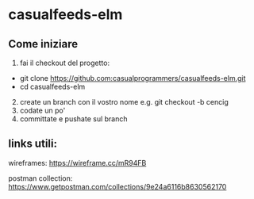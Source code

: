 # casualfeeds-elm

## Come iniziare

1. fai il checkout del progetto:
  - git clone https://github.com:casualprogrammers/casualfeeds-elm.git
  - cd casualfeeds-elm
2. create un branch con il vostro nome e.g.
git checkout -b cencig
3. codate un po'
4. committate e pushate sul branch

## links utili: 
  wireframes: https://wireframe.cc/mR94FB
  
  postman collection: https://www.getpostman.com/collections/9e24a6116b8630562170
